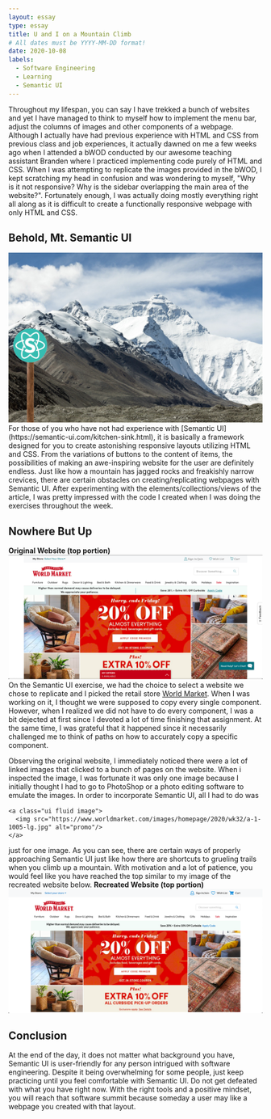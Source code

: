 ```yaml
---
layout: essay
type: essay
title: U and I on a Mountain Climb
# All dates must be YYYY-MM-DD format!
date: 2020-10-08
labels:
  - Software Engineering
  - Learning
  - Semantic UI
---
```

Throughout my lifespan, you can say I have trekked a bunch of websites and yet I have managed to think to myself how to implement the menu bar, adjust the columns of images and other components of a webpage.  Although I actually have had previous experience with HTML and CSS from previous class and job experiences, it actually dawned on me a few weeks ago when I attended a bWOD conducted by our awesome teaching assistant Branden where I practiced implementing code purely of HTML and CSS.  When I was attempting to replicate the images provided in the bWOD, I kept scratching my head in confusion and was wondering to myself, "Why is it not responsive?  Why is the sidebar overlapping the main area of the website?".  Fortunately enough, I was actually doing mostly everything right all along as it is difficult to create a functionally responsive webpage with only HTML and CSS.

## Behold, Mt. Semantic UI
<img class="ui huge centered image" src="../images/mountain.jpg">
For those of you who have not had experience with [Semantic UI](https://semantic-ui.com/kitchen-sink.html), it is basically a framework designed for you to create astonishing responsive layouts utilizing HTML and CSS.  From the variations of buttons to the content of items, the possibilities of making an awe-inspiring website for the user are definitely endless.  Just like how a mountain has jagged rocks and freakishly narrow crevices, there are certain obstacles on creating/replicating webpages with Semantic UI.  After experimenting with the elements/collections/views of the article, I was pretty impressed with the code I created when I was doing the exercises throughout the week.

## Nowhere But Up
**Original Website (top portion)**
<img class="ui huge centered image" src="../images/original_top.png">
On the Semantic UI exercise, we had the choice to select a website we chose to replicate and I picked the retail store [World Market](https://www.worldmarket.com/).  When I was working on it, I thought we were supposed to copy every single component.  However, when I realized we did not have to do every component, I was a bit dejected at first since I devoted a lot of time finishing that assignment.  At the same time, I was grateful that it happened since it necessarily challenged me to think of paths on how to accurately copy a specific component.

Observing the original website, I immediately noticed there were a lot of linked images that clicked to a bunch of pages on the website.  When i inspected the image, I was fortunate it was only one image because I initially thought I had to go to PhotoShop or a photo editing software to emulate the images.  In order to incorporate Semantic UI, all I had to do was
```
<a class="ui fluid image">
  <img src="https://www.worldmarket.com/images/homepage/2020/wk32/a-1-1005-lg.jpg" alt="promo"/>
</a>
```
just for one image.  As you can see, there are certain ways of properly approaching Semantic UI just like how there are shortcuts to grueling trails when you climb up a mountain.  With motivation and a lot of patience, you would feel like you have reached the top similar to my image of the recreated website below.
**Recreated Website (top portion)**
<img class="ui huge centered image" src="../images/recreation_top.png">

## Conclusion
At the end of the day, it does not matter what background you have, Semantic UI is user-friendly for any person intrigued with software engineering.  Despite it being overwhelming for some people, just keep practicing until you feel comfortable with Semantic UI.  Do not get defeated with what you have right now.  With the right tools and a positive mindset, you will reach that software summit because someday a user may like a webpage you created with that layout.
